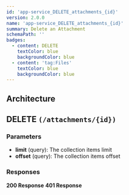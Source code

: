 ```yaml
---
id: 'app-service_DELETE_attachments_{id}'
version: 2.0.0
name: 'app-service_DELETE_attachments_{id}'
summary: Delete an Attachment
schemaPath: ''
badges:
  - content: DELETE
    textColor: blue
    backgroundColor: blue
  - content: 'tag:Files'
    textColor: blue
    backgroundColor: blue
---
```

## Architecture
<NodeGraph />



## DELETE `(/attachments/{id})`

### Parameters
- **limit** (query): The collection items limit
- **offset** (query): The collection items offset




### Responses
**200 Response**
<SchemaViewer file="response-200.json" maxHeight="500" id="response-200" />
      **401 Response**
<SchemaViewer file="response-401.json" maxHeight="500" id="response-401" />
